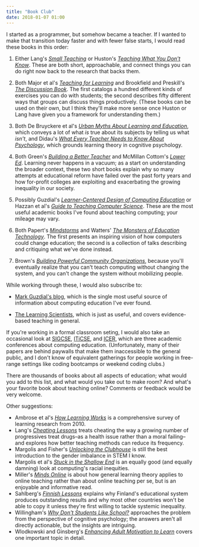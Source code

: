 ```yaml
---
title: "Book Club"
date: 2018-01-07 01:00
---
```


I started as a programmer,
but somehow became a teacher.
If I wanted to make that transition today faster and with fewer false starts,
I would read these books in this order:

1.  Either Lang's *[Small Teaching](https://www.amazon.com/Small-Teaching-Everyday-Lessons-Learning/dp/1118944496/)*
    or Huston's *[Teaching What You Don't Know](https://www.amazon.com/Teaching-What-You-Dont-Know/dp/0674035801/)*.
    These are both short, approachable, and connect things you can do right now back to the research that backs them.

2.  Both Major et al's *[Teaching for Learning](https://www.amazon.com/Teaching-Learning-Intentionally-Educational-Activities/dp/0415699363/)*
    and Brookfield and Preskill's *[The Discussion Book](https://www.amazon.com/Discussion-Book-Great-People-Talking/dp/1119049717/)*.
    The first catalogs a hundred different kinds of exercises you can do with students;
    the second describes fifty different ways that groups can discuss things productively.
    (These books can be used on their own,
    but I think they'll make more sense once Huston or Lang have given you a framework for understanding them.)

3.  Both De Bruyckere et al's *[Urban Myths About Learning and Education](https://www.amazon.com/Urban-Myths-about-Learning-Education/dp/0128015373/)*,
    which conveys a lot of what *is* true about its subjects by telling us what *isn't*,
    and Didau's *[What Every Teacher Needs to Know About Psychology](https://www.amazon.com/Every-Teacher-Needs-About-Psychology/dp/1909717851/)*,
    which grounds learning theory in cognitive psychology.

4.  Both Green's *[Building a Better Teacher](https://www.amazon.com/Building-Better-Teacher-Teaching-Everyone/dp/0393351084/)*
    and McMillan Cottom's *[Lower Ed](https://www.amazon.com/Lower-Ed-Troubling-Profit-Colleges/dp/1620970600/)*.
    Learning never happens in a vacuum;
    as a start on understanding the broader context,
    these two short books explain why so many attempts at educational reform have failed over the past forty years
    and how for-profit colleges are exploiting and exacerbating the growing inequality in our society.

5.  Possibly Guzdial's *[Learner-Centered Design of Computing Education](https://www.amazon.com/Learner-Centered-Design-Computing-Education-Human-centered/dp/1627053514/)*
    or Hazzan et al's *[Guide to Teaching Computer Science](https://www.amazon.com/Guide-Teaching-Computer-Science-Activity-Based/dp/1447166299/)*.
    These are the most useful academic books I've found about teaching computing;
    your mileage may vary.

6.  Both Papert's *[Mindstorms](https://www.amazon.com/Mindstorms-Children-Computers-Powerful-Ideas/dp/0465046746/)*
    and Watters' *[The Monsters of Education Technology](http://monsters.hackeducation.com/)*.
    The first presents an inspiring vision of how computers could change education;
    the second is a collection of talks describing and critiquing what we've done instead.

7.  Brown's *[Building Powerful Community Organizations](https://www.amazon.com/Building-Powerful-Community-Organizations-Personal/dp/0977151808/)*,
    because you'll eventually realize that you can't teach computing without changing the system,
    and you can't change the system without mobilizing people.

While working through these, I would also subscribe to:

*   [Mark Guzdial's blog](https://computinged.wordpress.com/),
    which is the single most useful source of information about computing education I've ever found.

*   [The Learning Scientists](http://www.learningscientists.org/),
    which is just as useful,
    and covers evidence-based teaching in general.

If you're working in a formal classroom seting,
I would also take an occasional look at
[SIGCSE](https://sigcse.org/sigcse/events/symposia),
[ITiCSE](https://sigcse.org/sigcse/events/iticse),
and [ICER](https://sigcse.org/sigcse/events/icer),
which are three academic conferences about computing education.
(Unfortunately,
many of their papers are behind paywalls
that make them inaccessible to the general public,
and I don't know of equivalent gatherings for people working in free-range settings like coding bootcamps or weekend coding clubs.)

There are thousands of books about all aspects of education;
what would you add to this list,
and what would you take out to make room?
And what's your favorite book about teaching online?
Comments or feedback would be very welcome.

Other suggestions:

*   Ambrose et al's *[How Learning Works](https://www.amazon.com/How-Learning-Works-Research-Based-Principles/dp/0470484101/)*
    is a comprehensive survey of learning research from 2010.
*   Lang's *[Cheating Lessons](https://www.amazon.com/Cheating-Lessons-Learning-Academic-Dishonesty/dp/0674724631/)*
    treats cheating the way a growing number of progressives treat drugs–as a health issue rather than a moral failing–and
    explores how better teaching methods can reduce its frequency.
*   Margolis and Fisher's *[Unlocking the Clubhouse](https://www.amazon.com/Unlocking-Clubhouse-Women-Computing-Press/dp/0262632691/)*
    is still the best introduction to the gender imbalance in STEM I know.
*   Margolis et al's *[Stuck in the Shallow End](https://www.amazon.com/Stuck-Shallow-End-Education-Computing/dp/0262514044/)*
    is an equally good (and equally damning) look at computing's racial inequities.
*   Miller's *[Minds Online](https://www.amazon.com/Minds-Online-Teaching-Effectively-Technology/dp/0674660021/)*
    is about how general learning theory applies to online teaching
    rather than about online teaching per se,
    but is an enjoyable and informative read.
*   Sahlberg's *[Finnish Lessons](https://www.amazon.com/Finnish-Lessons-2-0-Educational-Finland/dp/0807755850/)*
    explains why Finland's educational system produces outstanding results
    and why most other countries won't be able to copy it
    unless they're first willing to tackle systemic inequality.
*   Willingham's *[Why Don't Students Like School?](https://www.amazon.com/Why-Dont-Students-Like-School/dp/047059196X/)*
    approaches the problem from the perspective of cognitive psychology;
    the answers aren't all directly actionable,
    but the insights are intriguing.
*   Wlodkowski and Ginsberg's *[Enhancing Adult Motivation to Learn](https://www.amazon.com/Enhancing-Adult-Motivation-Learn-Comprehensive/dp/1119077990/)*
    covers one important topic in detail.
